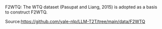 F2WTQ: The WTQ dataset (Pasupat and Liang, 2015) is adopted as a basis to construct F2WTQ. 

Source:https://github.com/yale-nlp/LLM-T2T/tree/main/data/F2WTQ
